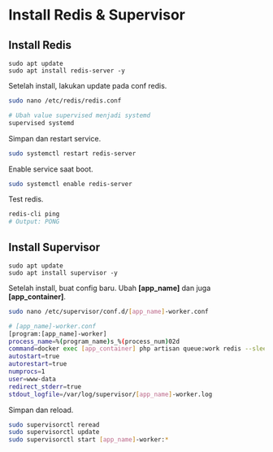 # Install Redis & Supervisor
## Install Redis
```bassh
sudo apt update
sudo apt install redis-server -y
```

Setelah install, lakukan update pada conf redis.
```bash
sudo nano /etc/redis/redis.conf

# Ubah value supervised menjadi systemd
supervised systemd
```

Simpan dan restart service.
```bash
sudo systemctl restart redis-server
```

Enable service saat boot.
```bash
sudo systemctl enable redis-server
```

Test redis.
```bash
redis-cli ping
# Output: PONG
```

## Install Supervisor
```bassh
sudo apt update
sudo apt install supervisor -y
```

Setelah install, buat config baru. Ubah **[app_name]** dan juga **[app_container]**.
```bash
sudo nano /etc/supervisor/conf.d/[app_name]-worker.conf

# [app_name]-worker.conf
[program:[app_name]-worker]
process_name=%(program_name)s_%(process_num)02d
command=docker exec [app_container] php artisan queue:work redis --sleep=3 --tries=3
autostart=true
autorestart=true
numprocs=1
user=www-data
redirect_stderr=true
stdout_logfile=/var/log/supervisor/[app_name]-worker.log
```

Simpan dan reload.
```bash
sudo supervisorctl reread
sudo supervisorctl update
sudo supervisorctl start [app_name]-worker:*
```
